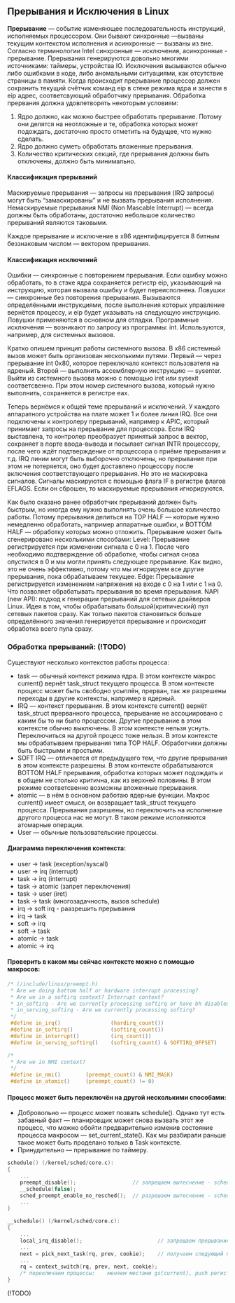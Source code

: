 ## Прерывания и Исключения в Linux

**Прерывание** — событие изменяющее последовательность инструкций, исполняемых
процессором. Они бывают синхронные —вызваны текущим контекстом исполнения и
асинхронные — вызваны из вне. Согласно терминологии Intel синхронные —
исключения, асинхронные - прерывание.
Прерывания генерируются довольно многими источниками: таймеры, устройства
IO. Исключения вызываются обычно либо ошибками в коде, либо аномальными
ситуациями, как отсутствие страницы в памяти.
Когда происходит прерывание процессор должен сохранить текущий счётчик
команд eip в стеке режима ядра и занести в eip адрес, соответсвующий
обработчику прерывания.
Обработка прервания должна удовлетворять некоторым условиям:

1. Ядро должно, как можно быстрее обработать прерывание. Потому они делятся
на неотложные и те, обработка которых может подождать, достаточно просто
отметить на будущее, что нужно сделать.
2. Ядро должно суметь обработать вложенные прерывания.
3. Количество критических секций, где прерывания должны быть отключены,
должно быть минимально.

#### Классификация прерываний

Маскируемые прерывания — запросы на прерывания (IRQ запросы) могут быть
“замаскированы” и не вызвать прерывания исполнения.
Немаскируемые прерывания NMI (Non Mascable Interrupt) — всегда должны быть
обработаны, достаточно небольшое количество прерываний являются таковыми.

Каждое прерывание и исключение в x86 идентифицируется 8 битным беззнаковым
числом — вектором прерывания.

#### Классификация исключений

Ошибки — синхронные с повторением прерывания. Если ошибку можно обработать,
то в стэке ядра сохраняется регистр eip, указывающий на инструкцию, которая
вызвала ошибку и будет переисполнена.
Ловушки — синхронные без повторения прерывания. Вызываются определёнными
инструкциями, после выполнения которых управление вернётся процессу, и eip
будет указывать на следующую инструкцию. Ловушки применяются в основном для
отладки.
Программные исключения — возникают по запросу из программы: int.
Используются, например, для системных вызовов.

Кратко опишем принцип работы системного вызова.
В x86 системный вызов может быть организован несколькими путями. Первый —
через прерывание int 0x80, которое переключало контекст пользователя на
ядреный. Второй — выполнить ассемблерную инструкцию — sysenter. Выйти из
системного вызова можно с помощью iret или sysexit соответсвенно. При этом
номер системного вызова, который нужно выполнить, сохраняется в регистре
eax.

Теперь вернёмся к общей теме прерываний и исключений.
У каждого аппаратного устройства на плате может 1 и более линия IRQ. Все
они подключены к контролеру прерываний, например к APIC, который принимает
запросы на прерывание для процессора. Если IRQ выставлена, то контролер
преобразует принятый запрос в вектор, сохраняет в порте ввода-вывода и
посылает сигнал INTR процессору, после чего ждёт подтверждение от
процессора о приёме прерывания и т.д.
IRQ линии могут быть выборочно отключены, но прерывание при этом не
потеряется, оно будет доставлено процессору после включения
соответствующего прерывания. Но это не маскировка сигналов. Сигналы
маскируются с помощью флага IF в регистре флагов EFLAGS.  Если он сброшен,
то маскируемые прерывания игнорируются.

Как было сказано ранее обработчик прерываний должен быть быстрым, но иногда
ему нужно выполнять очень большое количество работы. Потому прерывания
делиться на TOP HALF — которые нужно немедленно обработать, например
аппаратные ошибки, и BOTTOM HALF  — обработку которых можно отложить.
Прерывание может быть сгенерировано несколькими способами:
Level:  Прерывание регистрируется при изменении сигнала с 0 на 1. После
чего необходимо подтверждение об обработке, чтобы сигнал снова опустился в
0 и мы могли принять следующее прерывание. Как видно, это не очень
эффективно, потому что мы игнорируем все другие прерывания, пока
обрабатываем текущее.
Edge:  Прерывание регистрируется изменением напряжения на входе с 0 на 1
или с 1 на 0. Что позволяет обрабатывать прерывания во время прерывания.
NAPI (new API): подход к генерации прерываний для сетевых драйверов Linux.
Идея в том, чтобы обрабатывать большой(критический) пул сетевых пакетов
сразу. Как только пакетов становиться больше определённого значения
генерируется прерывание и происходит обработка всего пула сразу.

### Обработка прерываний: (!TODO)

Существуют несколько контекстов работы процесса:
* task — обычный контекст режима ядра. В этом контексте макрос current()
вернёт task_struct текущего процесса. В этом контексте процесс может быть
свободно усыплён, прерван, так же разрешены переходы в другие контексты,
например в ядерный.
* IRQ — контекст прерывания. В этом контексте current() вернёт task_struct
прерванного процесса, прерывание не ассоциировано с каким бы то ни было
процессом. Другие прерывание в этом контексте обычно выключены. В этом
контексте нельзя уснуть. Переключиться на другой процесс тоже нельзя. В
этом контексте мы обрабатываем прерывания типа TOP HALF. Обработчики должны
быть быстрыми и простыми.
* SOFT IRQ — отличается от предыдущего тем, что другие прерывания в этом
контексте разрешены. В этом контексте обрабатываются BOTTOM HALF
прерывания, обработка которых может подождать и в общем не столько
критична, как из верхней половины. В этом режиме соответсвенно возможны
вложенные прерывания.
* atomic — в нём в основном работаю ядерные функции. Макрос current() имеет
смысл, он возвращает task_struct текущего процесса. Прерывания разрешены,
но переключить на исполнение другого процесса нас не могут. В таком режиме
исполняются атомарные операции.
* User — обычные пользовательские процессы.

#### Диаграмма переключения контекста:
* user -> task (exception/syscall)
* user -> irq (interrupt)
* task -> irq (interrupt)
* task -> atomic (запрет переключения)
* task -> user (iret)
* task -> task (многозадачность, вызов schedule)
* irq -> soft irq - раазрешить прерывания
* irq -> task
* soft -> irq
* soft -> task
* atomic -> task
* atomic -> irq

#### Проверить в каком мы сейчас контексте можно с помощью макросов:

```c
/* (/include/linux/preempt.h)
 * Are we doing bottom half or hardware interrupt processing?
 * Are we in a softirq context? Interrupt context?
 * in_softirq - Are we currently processing softirq or have bh disabled?
 * in_serving_softirq - Are we currently processing softirq?
 */
 #define in_irq()                (hardirq_count())
 #define in_softirq()            (softirq_count())
 #define in_interrupt()          (irq_count())
 #define in_serving_softirq()    (softirq_count() & SOFTIRQ_OFFSET)

/*
 * Are we in NMI context?
 */
 #define in_nmi()        (preempt_count() & NMI_MASK)
 #define in_atomic()     (preempt_count() != 0)
```

#### Процесс может быть переключён на другой несколькими способами:
- Добровольно — процесс может позвать schedule(). Однако тут есть забавный
факт — планировщик может снова вызвать этот же процесс, что можно обойти
предварительно изменив состояние процесса макросом — set_current_state().
Как мы разбирали раньше такое может быть проделано только в Task контексте.
- Принудительно — прерывание по таймеру.

```c
schedule() (/kernel/sched/core.c):
{
    ...
    preempt_disable();                  // запрещаем вытеснение - schedule
    __schedule(false);
    sched_preempt_enable_no_resched();  // разрешаем вытеснение - schedule
    ...
}

__schedule() (/kernel/sched/core.c):
{
    ...
    local_irq_disable();                        // запрещаем прерывания
    ...
    next = pick_next_task(rq, prev, cookie);    // получаем следующий процесс
    ...
    rq = context_switch(rq, prev, next, cookie);
    /* переключаем процессы:    меняем местами gs(current), push регистры, меняем rsp, rip менять не нужно. pop регистры, ret */
}
```
(!TODO)
